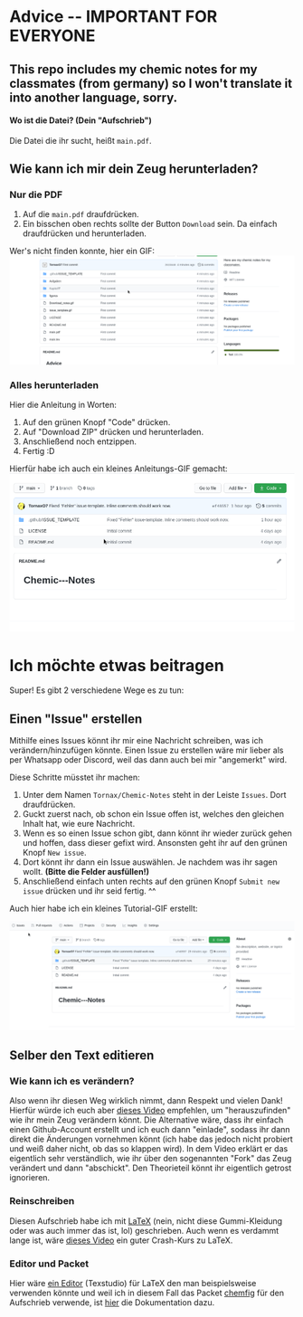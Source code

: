 # Advice -- IMPORTANT FOR EVERYONE

## This repo includes my chemic notes for my classmates (from germany) so I won't translate it into another language, sorry.

#### Wo ist die Datei? (Dein "Aufschrieb")

Die Datei die ihr sucht, heißt `main.pdf`.

## Wie kann ich mir dein Zeug herunterladen?

### Nur die PDF
1. Auf die `main.pdf` draufdrücken.
2. Ein bisschen oben rechts sollte der Button `Download` sein. Da einfach
   draufdrücken und herunterladen.

Wer's nicht finden konnte, hier ein GIF:
![PDF_download](PDF_download.gif)

### Alles herunterladen

Hier die Anleitung in Worten:

1. Auf den grünen Knopf "Code" drücken.
2. Auf "Download ZIP" drücken und herunterladen.
3. Anschließend noch entzippen.
4. Fertig :D

Hierfür habe ich auch ein kleines Anleitungs-GIF gemacht:
![Download-Tut](Download_notes.gif)

# Ich möchte etwas beitragen

Super! Es gibt 2 verschiedene Wege es zu tun:

## Einen "Issue" erstellen

Mithilfe eines Issues könnt ihr mir eine Nachricht schreiben, was ich
verändern/hinzufügen könnte. Einen Issue zu erstellen wäre mir lieber als per
Whatsapp oder Discord, weil das dann auch bei mir "angemerkt" wird.

Diese Schritte müsstet ihr machen:

1. Unter dem Namen `Tornax/Chemic-Notes` steht in der Leiste `Issues`. Dort
   draufdrücken.
2. Guckt zuerst nach, ob schon ein Issue offen ist, welches den gleichen Inhalt
   hat, wie eure Nachricht.
3. Wenn es so einen Issue schon gibt, dann könnt ihr wieder zurück gehen und
   hoffen, dass dieser gefixt wird. Ansonsten geht ihr auf den grünen Knopf
   `New issue`.
4. Dort könnt ihr dann ein Issue auswählen. Je nachdem was ihr sagen wollt.
   **(Bitte die Felder ausfüllen!)**
5. Anschließend einfach unten rechts auf den grünen Knopf `Submit new issue`
   drücken und ihr seid fertig. ^^

Auch hier habe ich ein kleines Tutorial-GIF erstellt:

![issue_gif](Issue_template.gif)

## Selber den Text editieren

### Wie kann ich es verändern?

Also wenn ihr diesen Weg wirklich nimmt, dann Respekt und vielen Dank! Hierfür würde ich euch
aber [dieses Video](https://www.youtube.com/watch?v=_NrSWLQsDL4)
empfehlen, um "herauszufinden" wie ihr mein Zeug verändern könnt. Die
Alternative wäre, dass ihr einfach einen Github-Account erstellt und ich euch
dann "einlade", sodass ihr dann direkt die Änderungen vornehmen könnt (ich habe das
jedoch nicht probiert und weiß daher nicht, ob das so klappen wird). In dem
Video erklärt er das eigentlich sehr verständlich, wie ihr über den sogenannten
"Fork" das Zeug verändert und dann "abschickt". Den Theorieteil könnt ihr
eigentlich getrost ignorieren.

### Reinschreiben

Diesen Aufschrieb habe ich mit [LaTeX](https://www.latex-project.org/) (nein,
nicht diese Gummi-Kleidung oder was auch immer das ist, lol) geschrieben.
Auch wenn es verdammt lange ist, wäre
[dieses Video](https://www.youtube.com/watch?v=VhmkLrOjLsw) ein guter Crash-Kurs
zu LaTeX.

### Editor und Packet

Hier wäre [ein Editor](https://www.texstudio.org/) (Texstudio) für LaTeX den man
beispielsweise verwenden könnte und weil ich in diesem Fall das Packet
[chemfig](https://www.ctan.org/pkg/chemfig) für den Aufschrieb verwende, ist
[hier](https://mirror.clientvps.com/CTAN/macros/generic/chemfig/chemfig-en.pdf)
die Dokumentation dazu.
